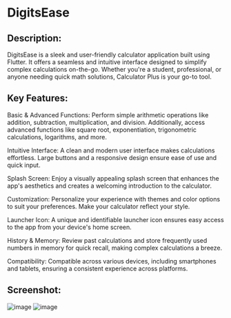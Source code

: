 # DigitsEase

## Description:

DigitsEase is a sleek and user-friendly calculator application built using Flutter. It offers a seamless and intuitive interface designed to simplify complex calculations on-the-go. Whether you're a student, professional, or anyone needing quick math solutions, Calculator Plus is your go-to tool.

## Key Features:

Basic & Advanced Functions: Perform simple arithmetic operations like addition, subtraction, multiplication, and division. Additionally, access advanced functions like square root, exponentiation, trigonometric calculations, logarithms, and more.

Intuitive Interface: A clean and modern user interface makes calculations effortless. Large buttons and a responsive design ensure ease of use and quick input.

Splash Screen: Enjoy a visually appealing splash screen that enhances the app's aesthetics and creates a welcoming introduction to the calculator.

Customization: Personalize your experience with themes and color options to suit your preferences. Make your calculator reflect your style.

Launcher Icon: A unique and identifiable launcher icon ensures easy access to the app from your device's home screen.

History & Memory: Review past calculations and store frequently used numbers in memory for quick recall, making complex calculations a breeze.

Compatibility: Compatible across various devices, including smartphones and tablets, ensuring a consistent experience across platforms.

## Screenshot:

![image](https://github.com/saicharan21-dev/calculator_application/assets/75615707/b2058a2b-0aee-4d34-8bc2-9b91b0a8ebae)
![image](https://github.com/saicharan21-dev/calculator_application/assets/75615707/08a0eadc-dc76-4664-bce8-7c73f2bbe1d2)


